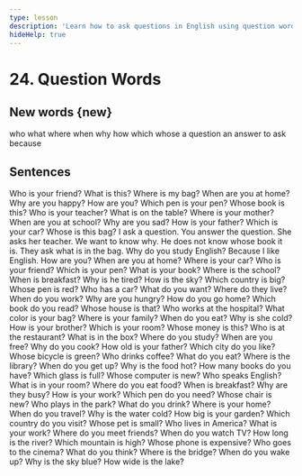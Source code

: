 ```yaml
---
type: lesson
description: 'Learn how to ask questions in English using question words: who, what, where, when, why, how, which, whose.'
hideHelp: true
---
```


# 24. Question Words

## New words {new}

who
what
where
when
why
how
which
whose
a question
an answer
to ask
because

## Sentences

Who is your friend?
What is this?
Where is my bag?
When are you at home?
Why are you happy?
How are you?
Which pen is your pen?
Whose book is this?
Who is your teacher?
What is on the table?
Where is your mother?
When are you at school?
Why are you sad?
How is your father?
Which is your car?
Whose is this bag?
I ask a question.
You answer the question.
She asks her teacher.
We want to know why.
He does not know whose book it is.
They ask what is in the bag.
Why do you study English?
Because I like English.
How are you?
When are you at home?
Where is your car?
Who is your friend?
Which is your pen?
What is your book?
Where is the school?
When is breakfast?
Why is he tired?
How is the sky?
Which country is big?
Whose pen is red?
Who has a car?
What do you want?
Where do they live?
When do you work?
Why are you hungry?
How do you go home?
Which book do you read?
Whose house is that?
Who works at the hospital?
What color is your bag?
Where is your family?
When do you eat?
Why is she cold?
How is your brother?
Which is your room?
Whose money is this?
Who is at the restaurant?
What is in the box?
Where do you study?
When are you free?
Why do you cook?
How old is your father?
Which city do you like?
Whose bicycle is green?
Who drinks coffee?
What do you eat?
Where is the library?
When do you get up?
Why is the food hot?
How many books do you have?
Which glass is full?
Whose computer is new?
Who speaks English?
What is in your room?
Where do you eat food?
When is breakfast?
Why are they busy?
How is your work?
Which pen do you need?
Whose chair is new?
Who plays in the park?
What do you drink?
Where is your home?
When do you travel?
Why is the water cold?
How big is your garden?
Which country do you visit?
Whose pet is small?
Who lives in America?
What is your work?
Where do you meet friends?
When do you watch TV?
How long is the river?
Which mountain is high?
Whose phone is expensive?
Who goes to the cinema?
What do you think?
Where is the bridge?
When do you wake up?
Why is the sky blue?
How wide is the lake?
